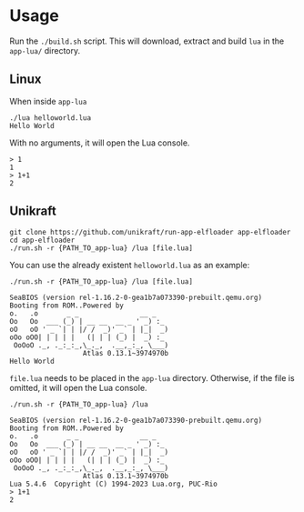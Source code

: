 # Usage

Run the `./build.sh` script.
This will download, extract and build `lua` in the `app-lua/` directory.

## Linux

When inside `app-lua`

```console
./lua helloworld.lua
Hello World
```

With no arguments, it will open the Lua console.

```console
> 1
1
> 1+1
2
```

## Unikraft

```console
git clone https://github.com/unikraft/run-app-elfloader app-elfloader
cd app-elfloader
./run.sh -r {PATH_TO_app-lua} /lua [file.lua]
```

You can use the already existent `helloworld.lua` as an example:

```console
./run.sh -r {PATH_TO_app-lua} /lua [file.lua]
```

```console
SeaBIOS (version rel-1.16.2-0-gea1b7a073390-prebuilt.qemu.org)
Booting from ROM..Powered by
o.   .o       _ _               __ _
Oo   Oo  ___ (_) | __ __  __ _ ' _) :_
oO   oO ' _ `| | |/ /  _)' _` | |_|  _)
oOo oOO| | | | |   (| | | (_) |  _) :_
 OoOoO ._, ._:_:_,\_._,  .__,_:_, \___)
                  Atlas 0.13.1~3974970b
Hello World
```

`file.lua` needs to be placed in the `app-lua` directory.
Otherwise, if the file is omitted, it will open the Lua console.

```console
./run.sh -r {PATH_TO_app-lua} /lua
```

```console
SeaBIOS (version rel-1.16.2-0-gea1b7a073390-prebuilt.qemu.org)
Booting from ROM..Powered by
o.   .o       _ _               __ _
Oo   Oo  ___ (_) | __ __  __ _ ' _) :_
oO   oO ' _ `| | |/ /  _)' _` | |_|  _)
oOo oOO| | | | |   (| | | (_) |  _) :_
 OoOoO ._, ._:_:_,\_._,  .__,_:_, \___)
                  Atlas 0.13.1~3974970b
Lua 5.4.6  Copyright (C) 1994-2023 Lua.org, PUC-Rio
> 1+1
2
```
